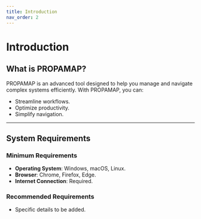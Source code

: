 ```yaml
---
title: Introduction
nav_order: 2
---
```


# Introduction

## What is PROPAMAP?

PROPAMAP is an advanced tool designed to help you manage and navigate complex systems efficiently. With PROPAMAP, you can:
- Streamline workflows.
- Optimize productivity.
- Simplify navigation.

***

## System Requirements

### Minimum Requirements
- **Operating System**: Windows, macOS, Linux.
- **Browser**: Chrome, Firefox, Edge.
- **Internet Connection**: Required.

### Recommended Requirements
- Specific details to be added.
